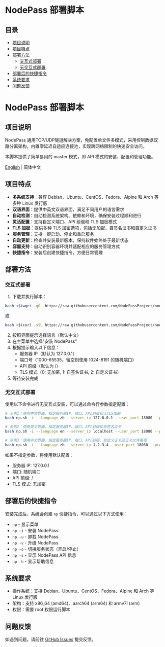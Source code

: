 # NodePass 部署脚本

## 目录
- [项目说明](#项目说明)
- [项目特点](#项目特点)
- [部署方法](#部署方法)
  - [交互式部署](#交互式部署)
  - [无交互式部署](#无交互式部署)
- [部署后的快捷指令](#部署后的快捷指令)
- [系统要求](#系统要求)
- [问题反馈](#问题反馈)

# NodePass 部署脚本

## 项目说明

NodePass 通用TCP/UDP隧道解决方案，免配置单文件多模式，采用控制数据双路分离架构，内置零延迟自适应连接池，实现跨网络限制的快速安全访问。

本脚本提供了简单易用的 master 模式，即 API 模式的安装、配置和管理功能。

[English](README_EN.md) | 简体中文

## 项目特点

- **多系统支持**：兼容 Debian、Ubuntu、CentOS、Fedora、Alpine 和 Arch 等多种 Linux 发行版
- **双语界面**：提供中英文双语界面，满足不同用户的语言需求
- **自动检测**：自动检测系统架构、依赖和环境，确保安装过程顺利进行
- **灵活配置**：支持自定义端口、API 前缀和 TLS 加密模式
- **TLS 加密**：提供多种 TLS 加密选项，包括无加密、自签名证书和自定义证书
- **服务管理**：支持一键启动、停止和重启服务
- **自动更新**：检查并安装最新版本，保持软件始终处于最新状态
- **容器支持**：自动识别容器环境并适配相应的服务管理方式
- **快捷指令**：安装后创建快捷指令，方便日常管理

## 部署方法

### 交互式部署

1. 下载并执行脚本：

```bash
bash <$(wget -qO- https://raw.githubusercontent.com/NodePassProject/nodepass-core/main/np.sh)
```

或

```bash
bash <$(curl -sSL https://raw.githubusercontent.com/NodePassProject/nodepass-core/main/np.sh)
```

2. 按照界面提示选择语言（默认中文）
3. 在主菜单中选择"安装 NodePass"
4. 根据提示输入以下信息：
   - 服务器 IP（默认为 127.0.0.1）
   - 端口号（1000-65535，留空则使用 1024-8191 的随机端口）
   - API 前缀（默认为 /）
   - TLS 模式（0: 无加密, 1: 自签名证书, 2: 自定义证书）
5. 等待安装完成

### 无交互式部署

使用以下命令进行无交互式安装，可以通过命令行参数指定配置：

```bash
# 示例1：使用中文界面，指定服务器IP、端口、API前缀和无TLS加密
bash np.sh -i --language zh --server_ip 127.0.0.1 --user_port 18080 --prefix api --tls_mode 0

# 示例2：使用英文界面，指定服务器IP、端口、API前缀和自签名证书
bash np.sh -i --language en --server_ip localhost --user_port 18080 --prefix api --tls_mode 1

# 示例3：使用中文界面，指定服务器IP、端口、API前缀、自定义证书及证书文件路径
bash np.sh -i --language zh --server_ip 1.2.3.4 --user_port 18080 --prefix api --tls_mode 2 --cert_file /tmp/cert.pem --key_file /tmp/key.pem
```

如果不指定参数，将使用默认配置：
- 服务器 IP: 127.0.0.1
- 端口: 随机端口
- API 前缀: /
- TLS 模式: 无加密

## 部署后的快捷指令

安装完成后，系统会创建 `np` 快捷指令，可以通过以下方式使用：

- `np` - 显示菜单
- `np -i` - 安装 NodePass
- `np -u` - 卸载 NodePass
- `np -v` - 升级 NodePass
- `np -o` - 切换服务状态（开启/停止）
- `np -s` - 显示 NodePass API 信息
- `np -h` - 显示帮助信息

## 系统要求

- 操作系统：支持 Debian、Ubuntu、CentOS、Fedora、Alpine 和 Arch 等 Linux 发行版
- 架构：支持 x86_64 (amd64)、aarch64 (arm64) 和 armv7l (arm)
- 权限：需要 root 权限运行脚本

## 问题反馈

如遇到问题，请前往 [GitHub Issues](https://github.com/NodePassProject/nodepass-core/issues) 提交反馈。
